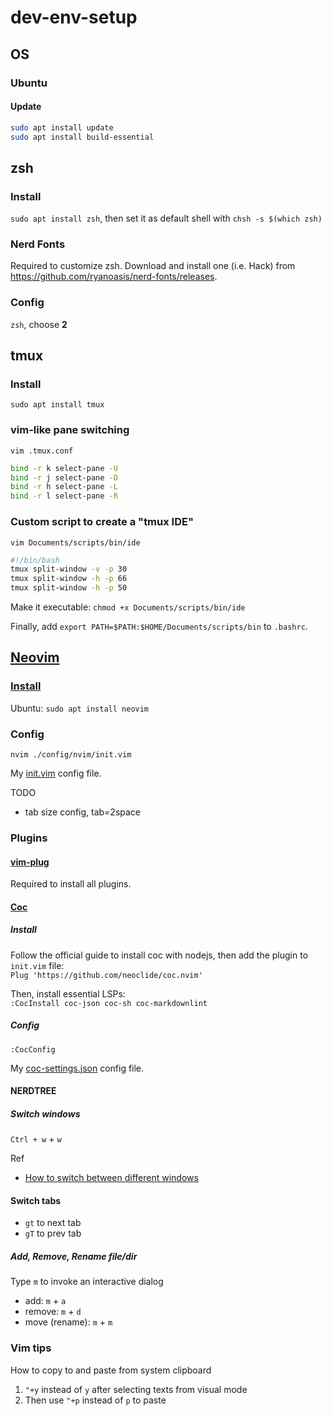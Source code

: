 # dev-env-setup

## OS

### Ubuntu

#### Update

```bash
sudo apt install update
sudo apt install build-essential
```

## zsh

### Install

`sudo apt install zsh`, then set it as default shell with `chsh -s $(which zsh)`

### Nerd Fonts

Required to customize zsh. Download and install one (i.e. Hack) from https://github.com/ryanoasis/nerd-fonts/releases.

### Config

`zsh`, choose **2**

## tmux

### Install

`sudo apt install tmux`

### vim-like pane switching

`vim .tmux.conf`

```bash
bind -r k select-pane -U
bind -r j select-pane -D
bind -r h select-pane -L
bind -r l select-pane -R
```

### Custom script to create a "tmux IDE"  

`vim Documents/scripts/bin/ide`

```bash
#!/bin/bash
tmux split-window -v -p 30
tmux split-window -h -p 66
tmux split-window -h -p 50
```

Make it executable: `chmod +x Documents/scripts/bin/ide`

Finally, add `export PATH=$PATH:$HOME/Documents/scripts/bin` to `.bashrc`.

## [Neovim](https://neovim.io/)

### [Install](https://github.com/neovim/neovim/wiki/Installing-Neovim)

Ubuntu: `sudo apt install neovim`

### Config

`nvim ./config/nvim/init.vim`

My [init.vim](./init.vim) config file.

TODO
- tab size config, tab=2space

### Plugins

#### [vim-plug](https://github.com/junegunn/vim-plug)

Required to install all plugins.

#### [Coc](https://github.com/neoclide/coc.nvim)

##### Install

Follow the official guide to install coc with nodejs, then add the plugin to `init.vim` file:  
`Plug 'https://github.com/neoclide/coc.nvim'`

Then, install essential LSPs:  
`:CocInstall coc-json coc-sh coc-markdownlint`

##### Config

`:CocConfig`

My [coc-settings.json](./coc-settings.json) config file.

#### NERDTREE

##### Switch windows

`Ctrl + w` + `w`

Ref
- [How to switch between different windows](https://github.com/preservim/nerdtree/wiki/F.A.Q.#how-do-i-switch-between-the-different-windows)

#### Switch tabs

- `gt` to next tab
- `gT` to prev tab

##### Add, Remove, Rename file/dir

Type `m` to invoke an interactive dialog
- add: `m` + `a`
- remove: `m` + `d`
- move (rename): `m` + `m`

### Vim tips

How to copy to and paste from system clipboard
1. `"+y` instead of `y` after selecting texts from visual mode
2. Then use `"+p` instead of `p` to paste
